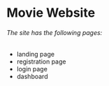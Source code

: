# Movie Website
###### The site has the following pages:
- landing page
- registration page
- login page
- dashboard

